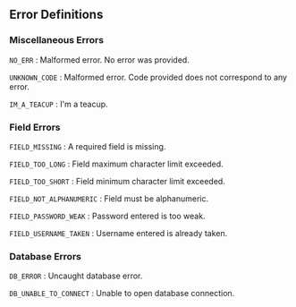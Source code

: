 ## Error Definitions

### Miscellaneous Errors

`NO_ERR` : Malformed error. No error was provided.

`UNKNOWN_CODE` : Malformed error. Code provided does not correspond to any error.

`IM_A_TEACUP` : I'm a teacup.

### Field Errors

`FIELD_MISSING` : A required field is missing.

`FIELD_TOO_LONG` : Field maximum character limit exceeded.

`FIELD_TOO_SHORT` : Field minimum character limit exceeded.

`FIELD_NOT_ALPHANUMERIC` : Field must be alphanumeric.

`FIELD_PASSWORD_WEAK` : Password entered is too weak.

`FIELD_USERNAME_TAKEN` : Username entered is already taken.

### Database Errors

`DB_ERROR` : Uncaught database error.

`DB_UNABLE_TO_CONNECT` : Unable to open database connection.



### 



